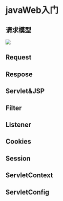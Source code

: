 # javaWeb入门

## 请求模型

![](https://gitee.com/Zeebrary/PicBed/raw/master/img/web/web请求模型.jpg)

## Request

## Respose

## Servlet&JSP

## Filter

## Listener

## Cookies

## Session

## ServletContext

## ServletConfig




